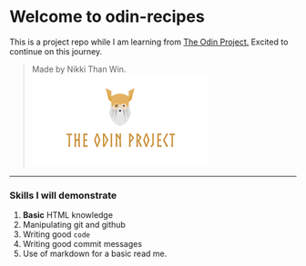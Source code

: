 # Welcome to odin-recipes
This is a project repo while I am learning from [The Odin Project.](https://theodinproject.com) Excited to continue on this journey.
>Made by Nikki Than Win.
![TheOdinProject](./images/theodinproject.png)

---

### Skills I will demonstrate
1. **Basic** HTML knowledge
2. Manipulating git and github
3. Writing good `code`
4. Writing good commit messages
5. Use of markdown for a basic read me.